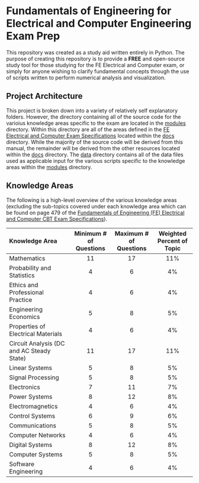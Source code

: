 # Fundamentals of Engineering for Electrical and Computer Engineering Exam Prep

This repository was created as a study aid written entirely in Python. The purpose of creating this repository is to provide a **FREE** and open-source study tool for those studying for the FE Electrical and Computer exam, or simply for anyone wishing to clarify fundamental concepts through the use of scripts written to perform numerical analysis and visualization.

## Project Architecture

This project is broken down into a variety of relatively self explanatory folders. However, the directory containing all of the source code for the varioius knowledge areas specific to the exam are located in the [modules](modules) directory. Within this directory are all of the areas defined in the [FE Electrical and Computer Exam Specifications](docs/fundamentals_of_engineering_handbook_v10.0.1.pdf) located within the [docs](docs) directory. While the majority of the source code will be derived from this manual, the remainder will be derived from the other resources located within the [docs](docs) directory. The [data](data) directory contains all of the data files used as applicable input for the various scripts specific to the knowledge areas within the [modules](modules) directory.

## Knowledge Areas

The following is a high-level overview of the various knowledge areas (excluding the sub-topics covered under each knowledge area which can be found on page 479 of the [Fundamentals of Engineering (FE) Electrical and Computer CBT Exam Specifications](docs/fundamentals_of_engineering_handbook_v10.0.1.pdf)).

| Knowledge Area | Minimum # of Questions | Maximum # of Questions | Weighted Percent of Topic |
| :--- | :---: | :---: | :---: |
| Mathematics | 11 | 17 | 11% |
| Probability and Statistics | 4 | 6 | 4% |
| Ethics and Professional Practice | 4 | 6 | 4% |
| Engineering Economics | 5 | 8 | 5% |
| Properties of Electrical Materials | 4 | 6 | 4% |
| Circuit Analysis (DC and AC Steady State) | 11 | 17 | 11% |
| Linear Systems | 5 | 8 | 5% |
| Signal Processing | 5 | 8 | 5% |
| Electronics | 7 | 11 | 7% |
| Power Systems | 8 | 12 | 8% |
| Electromagnetics | 4 | 6 | 4% |
| Control Systems | 6 | 9 | 6% |
| Communications | 5 | 8 | 5% |
| Computer Networks | 4 | 6 | 4% |
| Digital Systems | 8 | 12 | 8% |
| Computer Systems | 5 | 8 | 5% |
| Software Engineering | 4 | 6 | 4% |

